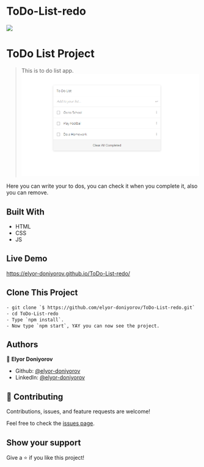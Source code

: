 # ToDo-List-redo

![](https://img.shields.io/badge/Microverse-blueviolet)

# ToDo List Project

> This is to do list app.
![screenshot](./Screenshot.png)

Here you can write your to dos, you can check it when you complete it, also you can remove.

## Built With

- HTML
- CSS
- JS

## Live Demo

https://elyor-doniyorov.github.io/ToDo-List-redo/


## Clone This Project
```
- git clone `$ https://github.com/elyor-doniyorov/ToDo-List-redo.git`
- cd ToDo-List-redo
- Type `npm install`.
- Now type `npm start`, YAY you can now see the project.
```

## Authors

👤 **Elyor Doniyorov**

- Github: [@elyor-doniyorov](https://github.com/elyor-doniyorov)
- LinkedIn: [@elyor-doniyorov](www.linkedin.com/in/elyor-doniyorov)


## 🤝 Contributing

Contributions, issues, and feature requests are welcome!

Feel free to check the [issues page](https://github.com/elyor-doniyorov/ToDo-List-redo/issues/2).

## Show your support

Give a ⭐️ if you like this project!